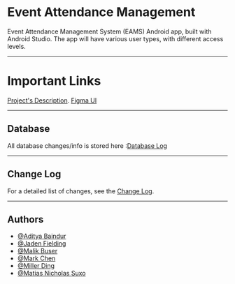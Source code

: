 # Event Attendance Management

Event Attendance Management System (EAMS) Android app, built with Android Studio. The app will have various user types, with different access levels.

---

# Important Links 

[Project's Description](https://uottawa.brightspace.com/d2l/le/content/454762/viewContent/6306214/View). 
[Figma UI](https://www.figma.com/design/XXDRBwkZCqEOAGCwqrKG7l/Untitled?node-id=0-1&t=kdYr2JaIPgpDM6Gd-1)

---

## Database

All database changes/info is stored here  :[Database Log](Database.md)

---

## Change Log

For a detailed list of changes, see the [Change Log](CHANGELOG.md).

---

## Authors

- [@Aditya Baindur](https://www.github.com/Aditya-Baindur)
- [@Jaden Fielding](https://www.github.com/JadenF404)
- [@Malik Buser](https://www.github.com/mbuse045)
- [@Mark Chen](https://www.github.com/marks-code)
- [@Miller Ding](https://www.github.com/mding022)
- [@Matias Nicholas Suxo](https://www.github.com/matias-io)

